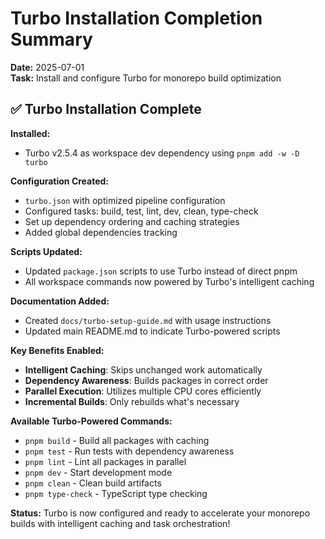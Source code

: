 # Turbo Installation Completion Summary

**Date:** 2025-07-01  
**Task:** Install and configure Turbo for monorepo build optimization

## ✅ Turbo Installation Complete

**Installed:**
- Turbo v2.5.4 as workspace dev dependency using `pnpm add -w -D turbo`

**Configuration Created:**
- `turbo.json` with optimized pipeline configuration
- Configured tasks: build, test, lint, dev, clean, type-check
- Set up dependency ordering and caching strategies
- Added global dependencies tracking

**Scripts Updated:**
- Updated `package.json` scripts to use Turbo instead of direct pnpm
- All workspace commands now powered by Turbo's intelligent caching

**Documentation Added:**
- Created `docs/turbo-setup-guide.md` with usage instructions
- Updated main README.md to indicate Turbo-powered scripts

**Key Benefits Enabled:**
- **Intelligent Caching**: Skips unchanged work automatically
- **Dependency Awareness**: Builds packages in correct order
- **Parallel Execution**: Utilizes multiple CPU cores efficiently
- **Incremental Builds**: Only rebuilds what's necessary

**Available Turbo-Powered Commands:**
- `pnpm build` - Build all packages with caching
- `pnpm test` - Run tests with dependency awareness
- `pnpm lint` - Lint all packages in parallel
- `pnpm dev` - Start development mode
- `pnpm clean` - Clean build artifacts
- `pnpm type-check` - TypeScript type checking

**Status:** Turbo is now configured and ready to accelerate your monorepo builds with intelligent caching and task orchestration!
